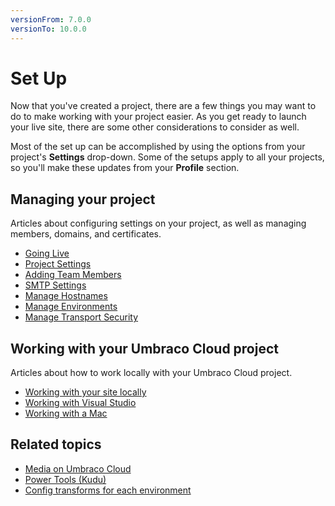 ```yaml
---
versionFrom: 7.0.0
versionTo: 10.0.0
---
```


# Set Up

Now that you've created a project, there are a few things you may want to do to make working with your project easier. As you get ready to launch your live site, there are some other considerations to consider as well.

Most of the set up can be accomplished by using the options from your project's **Settings** drop-down. Some of the setups apply to all your projects, so you'll make these updates from your **Profile** section.

## Managing your project

Articles about configuring settings on your project, as well as managing members, domains, and certificates.

- [Going Live](Going-live/)
- [Project Settings](Project-settings/)
- [Adding Team Members](Team-Members/)
- [SMTP Settings](SMTP-settings/)
- [Manage Hostnames](Manage-Hostnames/)
- [Manage Environments](Manage-Environments/)
- [Manage Transport Security](Manage-Security/)

## Working with your Umbraco Cloud project

Articles about how to work locally with your Umbraco Cloud project.

- [Working with your site locally](Working-Locally/)
- [Working with Visual Studio](Working-With-Visual-Studio/)
- [Working with a Mac](Working-with-UaaS-Cli/)

## Related topics

- [Media on Umbraco Cloud](Media/)
- [Power Tools (Kudu)](Power-Tools/)
- [Config transforms for each environment](Config-Transforms/)
